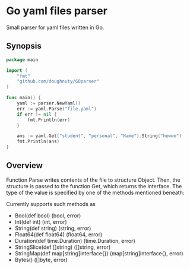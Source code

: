 # Go yaml files parser
Small parser for yaml files written in Go. 

## Synopsis 
```GO
package main

import (
	"fmt"
	"github.com/doughnuty/GOparser"
)

func main() {
	yaml := parser.NewYaml()
	err := yaml.Parse("file.yaml")
	if err != nil {
		fmt.Println(err)
	}

	ans := yaml.Get("student", "personal", "Name").String("hewwo")
	fmt.Println(ans)
}
```

## Overview
Function Parse writes contents of the file to structure Object. 
Then, the structure is passed to the function Get, which returns the interface. The type of the value is specified by one of the methods mentioned beneath:

Currently supports such methods as 	
 * Bool(def bool) (bool, error)
 * Int(def int) (int, error)
 * String(def string) (string, error)
 * Float64(def float64) (float64, error)
 * Duration(def time.Duration) (time.Duration, error)
 * StringSlice(def []string) ([]string, error)
 * StringMap(def map[string]interface{}) (map[string]interface{}, error)
 * Bytes() ([]byte, error)